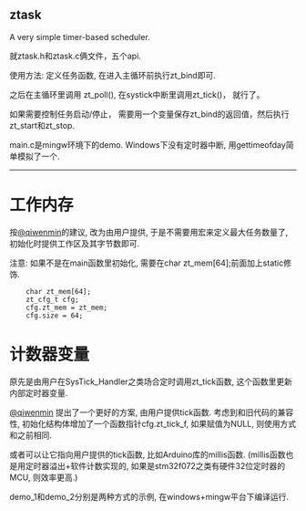 ## ztask

A very simple timer-based scheduler.

就ztask.h和ztask.c俩文件，五个api.

使用方法: 定义任务函数, 在进入主循环前执行zt_bind即可.

之后在主循环里调用 zt_poll(), 在systick中断里调用zt_tick()， 就行了。

如果需要控制任务启动/停止， 需要用一个变量保存zt_bind的返回值，然后执行zt_start和zt_stop.

main.c是mingw环境下的demo. Windows下没有定时器中断, 用gettimeofday简单模拟了一个.

----------------------

# 工作内存

按[@qiwenmin](https://github.com/qiwenmin)的建议, 改为由用户提供, 于是不需要用宏来定义最大任务数量了, 初始化时提供工作区及其字节数即可. 

注意: 如果不是在main函数里初始化, 需要在char zt_mem[64];前面加上static修饰.

        char zt_mem[64];
        zt_cfg_t cfg;
        cfg.zt_mem = zt_mem;
        cfg.size = 64;

# 计数器变量

 原先是由用户在SysTick_Handler之类场合定时调用zt_tick函数, 这个函数里更新内部定时器变量.
  
[@qiwenmin](https://github.com/qiwenmin) 提出了一个更好的方案, 由用户提供tick函数. 考虑到和旧代码的兼容性, 初始化结构体增加了一个函数指针cfg.zt_tick_f, 如果赋值为NULL, 则使用方式和之前相同. 

或者可以让它指向用户提供的tick函数, 比如Arduino库的millis函数. (millis函数也是用定时器溢出+软件计数实现的, 如果是stm32f072之类有硬件32位定时器的MCU, 则效率更高.)

demo_1和demo_2分别是两种方式的示例, 在windows+mingw平台下编译运行.

